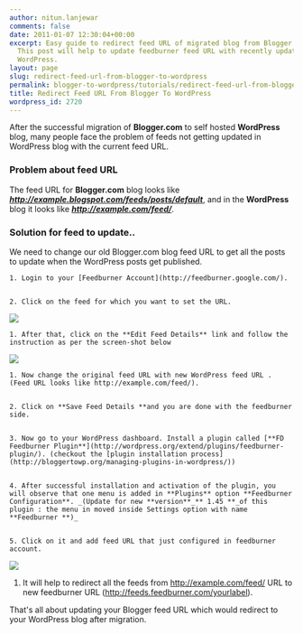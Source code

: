 ```yaml
---
author: nitun.lanjewar
comments: false
date: 2011-01-07 12:30:04+00:00
excerpt: Easy guide to redirect feed URL of migrated blog from Blogger to WordPress,
  This post will help to update feedburner feed URL with recently updated post in
  WordPress.
layout: page
slug: redirect-feed-url-from-blogger-to-wordpress
permalink: blogger-to-wordpress/tutorials/redirect-feed-url-from-blogger-to-wordpress/
title: Redirect Feed URL From Blogger To WordPress
wordpress_id: 2720
---
```


After the successful migration of **Blogger.com** to self hosted **WordPress** blog, many people face the problem of feeds not getting updated in WordPress blog with the current feed URL.


### Problem about feed URL


The feed URL for **Blogger.com** blog looks like _**http://example.blogspot.com/feeds/posts/default**_, and in the **WordPress** blog it looks like _**http://example.com/feed/**_.


### Solution for feed to update..


We need to change our old Blogger.com blog feed URL to get all the posts to update when the WordPress posts get published.





    1. Login to your [Feedburner Account](http://feedburner.google.com/).


    2. Click on the feed for which you want to set the URL.



[![](https://rtcamp.com/wp-content/uploads/2011/01/bloggertowp-feed.png)](https://rtcamp.com/wp-content/uploads/2011/01/bloggertowp-feed.png)





    1. After that, click on the **Edit Feed Details** link and follow the instruction as per the screen-shot below



[![](https://rtcamp.com/wp-content/uploads/2011/01/bloggertowp-feed2-600x266.png)](https://rtcamp.com/wp-content/uploads/2011/01/bloggertowp-feed2.png)





    1. Now change the original feed URL with new WordPress feed URL . (Feed URL looks like http://example.com/feed/).


    2. Click on **Save Feed Details **and you are done with the feedburner side.


    3. Now go to your WordPress dashboard. Install a plugin called [**FD Feedburner Plugin**](http://wordpress.org/extend/plugins/feedburner-plugin/). (checkout the [plugin installation process](http://bloggertowp.org/managing-plugins-in-wordpress/))


    4. After successful installation and activation of the plugin, you will observe that one menu is added in **Plugins** option **Feedburner Configuration**. _(Update for new **version**_** 1.45 **_of this plugin : the menu in moved inside Settings option with name **Feedburner **)_


    5. Click on it and add feed URL that just configured in feedburner account.



[![](https://rtcamp.com/wp-content/uploads/2011/01/bloggertowp-feed3.png)](https://rtcamp.com/wp-content/uploads/2011/01/bloggertowp-feed3.png)




  1. It will help to redirect all the feeds from http://example.com/feed/ URL to new feedburner URL (http://feeds.feedburner.com/yourlabel).


That's all about updating your Blogger feed URL which would redirect to your WordPress blog after migration.
